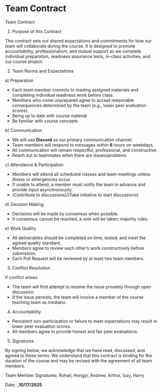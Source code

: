 # Team Contract

Team Contract
1. Purpose of this Contract
   
This contract sets out shared expectations and commitments for how our team will collaborate during the course. It is designed to promote accountability, professionalism, and mutual support as we complete individual preparation, readiness assurance tests, in-class activities, and our course project.

2. Team Norms and Expectations

a) Preparation
  - Each team member commits to reading assigned materials and completing individual readiness work before class.
  - Members who come unprepared agree to accept reasonable consequences determined by the team (e.g., lower peer evaluation scores).
  - Being up to date with course material 
  - Be familiar with course concepts
    
b) Communication
  - We will use **Discord** as our primary communication channel.
  - Team members will respond to messages within **__6__** hours on weekdays.
  - All communication will remain respectful, professional, and constructive.
  - Reach out to teammates when there are issues/problems
    
c) Attendance & Participation
  - Members will attend all scheduled classes and team meetings unless illness or emergencies occur.
  - If unable to attend, a member must notify the team in advance and provide input asynchronously.
  - (Contribute to discussions)/(Take initiative to start discussions)
    
d) Decision Making
  - Decisions will be made by consensus when possible.
  - If consensus cannot be reached, a vote will be taken; majority rules.
    
e) Work Quality
  - All deliverables should be completed on time, tested, and meet the agreed quality standard.
  - Members agree to review each other’s work constructively before submission.
  - Each Pull Request will be reviewed by at least two team members.

3. Conflict Resolution
   
If conflict arises:
  - The team will first attempt to resolve the issue privately through open discussion.
  - If the issue persists, the team will involve a member of the course teaching team as mediator.

4. Accountability

  - Persistent non-participation or failure to meet expectations may result in lower peer evaluation scores.
  - All members agree to provide honest and fair peer evaluations.

5. Signatures

By signing below, we acknowledge that we have read, discussed, and agreed to these terms. We understand that this contract is binding for the duration of the course and may be revised with the agreement of all team members.

Team Member Signatures: Rohail, Hongyi, Andrew, Arthur, Izay, Harry

Date: ___10/17/2025__
